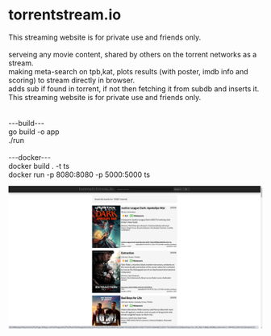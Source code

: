 # torrentstream.io

This streaming website is for private use and friends only.<br>
<br>
serveing any movie content, shared by others on the torrent networks as a stream.<br>
making meta-search on tpb,kat, plots results (with poster, imdb info and scoring) to stream directly in browser.<br>
adds sub if found in torrent, if not then fetching it from subdb and inserts it.<br>
This streaming website is for private use and friends only.<br>
<br>
<br>
---build---<br>
go build -o app<br>
./run<br>
<br>
---docker---<br>
docker build . -t ts<br>
docker run -p 8080:8080 -p 5000:5000 ts<br>

![Alt text](ts_screen.png?raw=true "torrentstream")
